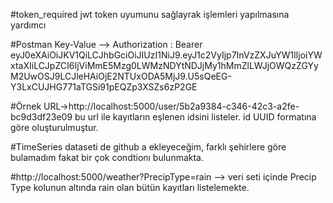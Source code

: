 #token_required jwt token uyumunu sağlayrak işlemleri yapılmasına yardımcı 

#Postman Key-Value --> Authorization : Bearer eyJ0eXAiOiJKV1QiLCJhbGciOiJIUzI1NiJ9.eyJ1c2VyIjp7InVzZXJuYW1lIjoiYWxtaXIiLCJpZCI6IjViMmE5Mzg0LWMzNDYtNDJjMy1hMmZlLWJjOWQzZGYyM2UwOSJ9LCJleHAiOjE2NTUxODA5MjJ9.U5sQeEG-Y3LxCUJHG771aTGSi91pEQZp3XSZs6zP2GE

#Örnek URL->http://localhost:5000/user/5b2a9384-c346-42c3-a2fe-bc9d3df23e09 bu url ile kayıtların eşlenen idsini listeler. id UUID formatına göre oluşturulmuştur.

#TimeSeries dataseti de github a ekleyeceğim, farklı şehirlere göre bulamadım fakat bir çok condtionı bulunmakta.

#http://localhost:5000/weather?PrecipType=rain --> veri seti içinde Precip Type kolunun altında rain olan bütün kayıtları listelemekte.
